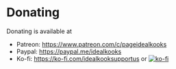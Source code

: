 # Donating
Donating is available at 
- Patreon: https://www.patreon.com/c/pageidealkooks
- Paypal: https://paypal.me/idealkooks
- Ko-fi: https://ko-fi.com/idealkooksupportus or
[![ko-fi](https://ko-fi.com/img/githubbutton_sm.svg)](https://ko-fi.com/J3J715C73X)
